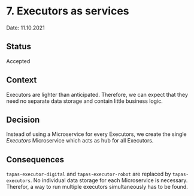 # 7. Executors as services

Date: 11.10.2021

## Status

Accepted

## Context

Executors are lighter than anticipated. Therefore, we can expect that they need no separate data
storage and contain little business logic.

## Decision

Instead of using a Microservice for every Executors, we create the single _Executors_ Microservice which
acts as hub for all Executors.

## Consequences

`tapas-executor-digital` and `tapas-executor-robot` are replaced by `tapas-executors`. No individual data
storage for each Microservice is necessary. Therefor, a way to run multiple executors simultaneously has to be found.